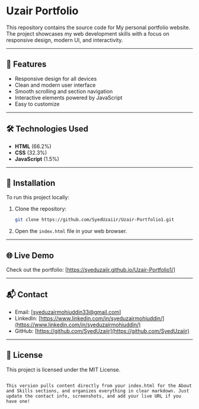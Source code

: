 # Uzair Portfolio

This repository contains the source code for My personal portfolio website. The project showcases my web development skills with a focus on responsive design, modern UI, and interactivity.

---

## 🚀 Features

- Responsive design for all devices
- Clean and modern user interface
- Smooth scrolling and section navigation
- Interactive elements powered by JavaScript
- Easy to customize

---

## 🛠️ Technologies Used

- **HTML** (66.2%)
- **CSS** (32.3%)
- **JavaScript** (1.5%)

---

## 🔧 Installation

To run this project locally:

1. Clone the repository:
   ```bash
   git clone https://github.com/SyedUzaiir/Uzair-Portfolio1.git

2. Open the `index.html` file in your web browser.

---

## 🌐 Live Demo

Check out the portfolio: [https://syeduzaiir.github.io/Uzair-Portfolio1/]

---

## 📬 Contact

- Email: [syeduzairmohiuddin33@gmail.com]
- LinkedIn: [https://www.linkedin.com/in/syeduzairmohiuddin/](https://www.linkedin.com/in/syeduzairmohiuddin/)
- GitHub: [https://github.com/SyedUzaiir](https://github.com/SyedUzaiir)

---

## 📄 License

This project is licensed under the MIT License.
```

This version pulls content directly from your index.html for the About and Skills sections, and organizes everything in clear markdown. Just update the contact info, screenshots, and add your live URL if you have one!
